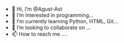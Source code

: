 - 👋 Hi, I’m @Agust-Ast
- 👀 I’m interested in programming... 
- 🌱 I’m currently learning Python, HTML, Git...
- 💞️ I’m looking to collaborate on ...
- 📫 How to reach me .... 

<!---
Agust-Ast/Agust-Ast is a ✨ special ✨ repository because its `README.md` (this file) appears on your GitHub profile.
You can click the Preview link to take a look at your changes.
--->
